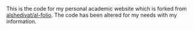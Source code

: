 This is the code for my personal academic website which is forked from [alshedivat/al-folio](https://github.com/alshedivat/al-folio). 
The code has been altered for my needs with my information.
